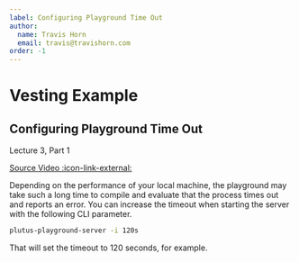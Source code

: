 ```yaml
---
label: Configuring Playground Time Out
author:
  name: Travis Horn
  email: travis@travishorn.com
order: -1
---
```


# Vesting Example

## Configuring Playground Time Out

Lecture 3, Part 1

[Source Video
:icon-link-external:](https://www.youtube.com/watch?v=sLMhsqiWeGU&list=PLNEK_Ejlx3x2zxcfoVGARFExzOHwXFCCL&index=1)

Depending on the performance of your local machine, the playground may take such
a long time to compile and evaluate that the process times out and reports an
error. You can increase the timeout when starting the server with the following
CLI parameter.

```bash
plutus-playground-server -i 120s
```

That will set the timeout to 120 seconds, for example.
